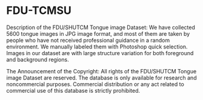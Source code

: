 # FDU-TCMSU
Description of the FDU/SHUTCM Tongue image Dataset:
We have collected 5600 tongue images in JPG image format, and most of them are taken by people who have not received professional guidance in a random environment.
We manually labeled them with Photoshop quick selection.
Images in our dataset are with large structure variation for both foreground and background regions.


The Announcement of the Copyright:
All rights of the FDU/SHUTCM Tongue image Dataset are reserved. The database is only available for research and noncommercial purposes. Commercial distribution or any act related to commercial use of this database is strictly prohibited. 

